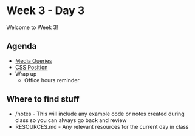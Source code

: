 # Week 3 - Day 3

Welcome to Week 3!

## Agenda

- [Media Queries](https://learn.digitalcrafts.com/flex/lessons/front-end-foundations/media-queries/)
- [CSS Position](https://learn.digitalcrafts.com/flex/lessons/front-end-foundations/flexbox/)
- Wrap up
  - Office hours reminder

## Where to find stuff
- /notes - This will include any example code or notes created during class so you can always go back and review
- RESOURCES.md - Any relevant resources for the current day in class